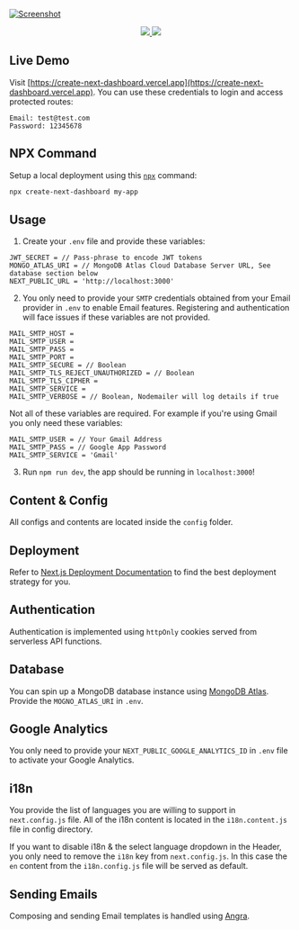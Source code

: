 <a href="https://create-next-dashboard.vercel.app">![Screenshot](https://user-images.githubusercontent.com/45223699/188952783-09436330-558c-49d4-8a04-12ed75615ba7.png)

</a>

<a href="https://npmjs.com/package/create-next-dashboard">
   <p align="center">
   <img src="https://img.shields.io/npm/v/create-next-dashboard?style=for-the-badge&labelColor=000000">
   <img src="https://img.shields.io/npm/dw/create-next-dashboard?color=000&style=for-the-badge">
   </p>
</a>

## Live Demo

Visit [https://create-next-dashboard.vercel.app](https://create-next-dashboard.vercel.app).
You can use these credentials to login and access protected routes:

```
Email: test@test.com
Password: 12345678
```

## NPX Command

Setup a local deployment using this [`npx`](https://docs.npmjs.com/cli/v8/commands/npx) command:

```bash
npx create-next-dashboard my-app
```

## Usage

1. Create your `.env` file and provide these variables:

```shell
JWT_SECRET = // Pass-phrase to encode JWT tokens
MONGO_ATLAS_URI = // MongoDB Atlas Cloud Database Server URL, See database section below
NEXT_PUBLIC_URL = 'http://localhost:3000'
```

2. You only need to provide your `SMTP` credentials obtained from your Email provider in `.env` to enable Email features. Registering and authentication will face issues if these variables are not provided.

```shell
MAIL_SMTP_HOST =
MAIL_SMTP_USER =
MAIL_SMTP_PASS =
MAIL_SMTP_PORT =
MAIL_SMTP_SECURE = // Boolean
MAIL_SMTP_TLS_REJECT_UNAUTHORIZED = // Boolean
MAIL_SMTP_TLS_CIPHER =
MAIL_SMTP_SERVICE =
MAIL_SMTP_VERBOSE = // Boolean, Nodemailer will log details if true
```

Not all of these variables are required. For example if you're using Gmail you only need these variables:

```shell
MAIL_SMTP_USER = // Your Gmail Address
MAIL_SMTP_PASS = // Google App Password
MAIL_SMTP_SERVICE = 'Gmail'
```

3. Run `npm run dev`, the app should be running in `localhost:3000`!

## Content & Config

All configs and contents are located inside the `config` folder.

## Deployment

Refer to [Next.js Deployment Documentation](https://nextjs.org/docs/deployment) to find the best deployment strategy for you.

## Authentication

Authentication is implemented using `httpOnly` cookies served from serverless API functions.

## Database

You can spin up a MongoDB database instance using [MongoDB Atlas](http://cloud.mongodb.com/). Provide the `MOGNO_ATLAS_URI` in `.env`.

## Google Analytics

You only need to provide your `NEXT_PUBLIC_GOOGLE_ANALYTICS_ID` in `.env` file to activate your Google Analytics.

## i18n

You provide the list of languages you are willing to support in `next.config.js` file. All of the i18n content is located in the `i18n.content.js` file in config directory.

If you want to disable i18n & the select language dropdown in the Header, you only need to remove the `i18n` key from `next.config.js`. In this case the
`en` content from the `i18n.config.js` file will be served as default.

## Sending Emails

Composing and sending Email templates is handled using [Angra](https://github.com/accretence/angra).

